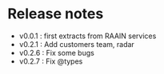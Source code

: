 # Release notes

 - v0.0.1 : first extracts from RAAIN services
 - v0.2.1 : Add customers team, radar
 - v0.2.6 : Fix some bugs
 - v0.2.7 : Fix @types
